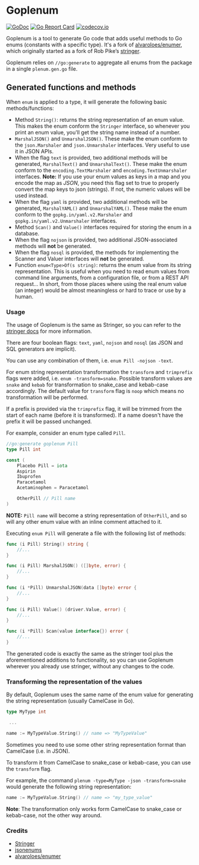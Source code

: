 # Goplenum
[![GoDoc](https://godoc.org/github.com/tucnak/goplenum?status.svg)](https://godoc.org/github.com/tucnak/goplenum)
[![Go Report Card](https://goreportcard.com/badge/github.com/tucnak/goplenum)](https://goreportcard.com/report/github.com/tucnak/goplenum)
[![codecov.io](https://codecov.io/gh/tucnak/goplenum/coverage.svg)](https://codecov.io/gh/tucnak/goplenum)

Goplenum is a tool to generate Go code that adds useful methods to Go enums (constants with a specific type).
It's a fork of [alvaroloes/enumer](https://github.com/alvaroloes/enumer), which originally started as a fork of Rob Pike’s [stringer](https://godoc.org/golang.org/x/tools/cmd/stringer).

Goplenum relies on `//go:generate` to aggregate all enums from the package in a single `plenum.gen.go` file.

## Generated functions and methods
When `enum` is applied to a type, it will generate the following basic methods/functions:
* Method `String()`: returns the string representation of an enum value. This makes the enum conform
the `Stringer` interface, so whenever you print an enum value, you'll get the string name instead of a number.
* `MarshalJSON()` and `UnmarshalJSON()`. These make the enum conform to the `json.Marshaler` and `json.Unmarshaler` interfaces.
Very useful to use it in JSON APIs.
* When the flag `text` is provided, two additional methods will be generated, `MarshalText()` and `UnmarshalText()`. These make
the enum conform to the `encoding.TextMarshaler` and `encoding.TextUnmarshaler` interfaces.
**Note:** If you use your enum values as keys in a map and you encode the map as _JSON_, you need this flag set to true to properly
convert the map keys to json (strings). If not, the numeric values will be used instead.
* When the flag `yaml` is provided, two additional methods will be generated, `MarshalYAML()` and `UnmarshalYAML()`. These make
the enum conform to the `gopkg.in/yaml.v2.Marshaler` and `gopkg.in/yaml.v2.Unmarshaler` interfaces.
* Method `Scan()` and `Value()` interfaces required for storing the enum in a database.
* When the flag `nojson` is provided, two additional JSON-associated methods will **not** be generated.
* When the flag `nosql` is provided, the methods for implementing the Scanner and Valuer interfaces will **not** be generated.
* Function `enum<Type>Of(s string)`: returns the enum value from its string representation. This is useful
when you need to read enum values from command line arguments, from a configuration file, or
from a REST API request... In short, from those places where using the real enum value (an integer) would
be almost meaningless or hard to trace or use by a human.

### Usage

The usage of Goplenum is the same as Stringer, so you can refer to the
[stringer docs](https://godoc.org/golang.org/x/tools/cmd/stringer) for more
information.

There are four boolean flags: `text`, `yaml`, `nojson` and `nosql` (as JSON and
SQL generators are implicit).

You can use any combination of them, i.e. `enum Pill -nojson -text`.

For enum string representation transformation the `transform` and `trimprefix`
flags were added, i.e. `enum -transform=snake`. Possible transform values are
`snake` and `kebab` for transformation to snake_case and kebab-case accordingly.
The default value for `transform` flag is `noop` which means no transformation
will be performed.

If a prefix is provided via the `trimprefix` flag, it will be trimmed from the
start of each name (before it is transformed). If a name doesn't have the prefix
it will be passed unchanged.

For example, consider an enum type called `Pill`.
```go
//go:generate goplenum Pill
type Pill int

const (
	Placebo Pill = iota
	Aspirin
	Ibuprofen
	Paracetamol
	Acetaminophen = Paracetamol

	OtherPill // Pill name
)
```

**NOTE:** `Pill name` will become a string representation of `OtherPill`, and so
will any other enum value with an inline comment attached to it.

Executing `enum Pill` will generate a file with the following list of methods:
```go
func (i Pill) String() string {
	//...
}

func (i Pill) MarshalJSON() ([]byte, error) {
	//...
}

func (i *Pill) UnmarshalJSON(data []byte) error {
	//...
}

func (i Pill) Value() (driver.Value, error) {
	//...
}

func (i *Pill) Scan(value interface{}) error {
	//...
}
```

The generated code is exactly the same as the stringer tool plus the
aforementioned additions to functionality, so you can use Goplenum wherever you
already use stringer, without any changes to the code.

### Transforming the representation of the values
By default, Goplenum uses the same name of the enum value for generating the
string representation (usually CamelCase in Go).

```go
type MyType int

 ...

name := MyTypeValue.String() // name => "MyTypeValue"
```

Sometimes you need to use some other string representation format than CamelCase
(i.e. in JSON).

To transform it from CamelCase to snake_case or kebab-case, you can use the
`transform` flag.

For example, the command `plenum -type=MyType -json -transform=snake` would
generate the following string representation:

```go
name := MyTypeValue.String() // name => "my_type_value"
```
**Note**: The transformation only works form CamelCase to snake_case or
kebab-case, not the other way around.

### Credits
* [Stringer](https://godoc.org/golang.org/x/tools/cmd/stringer)
* [jsonenums](https://github.com/campoy/jsonenums)
* [alvaroloes/enumer](https://github.com/alvaroloes/enumer)
